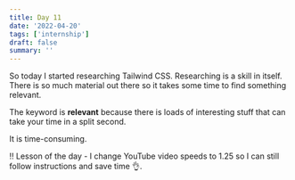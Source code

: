 ```yaml
---
title: Day 11
date: '2022-04-20'
tags: ['internship']
draft: false
summary: ''
---
```

So today I started researching Tailwind CSS. Researching is a skill in itself. There is so much material out there so it takes some time to find something relevant. 

The keyword is **relevant** because there is loads of interesting stuff that can take your time in a split second.

It is time-consuming. 

‼️ Lesson of the day - I change YouTube video speeds to 1.25 so I can still follow instructions and save time 👌.